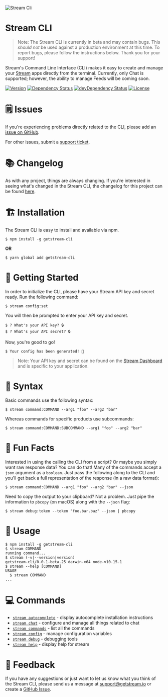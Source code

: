 ![Stream Cli](https://i.imgur.com/H8AScTq.png)

# Stream CLI

> Note: The Stream CLI is currently in beta and may contain bugs. This _should not_ be used against a production environment at this time. To report bugs, please follow the instructions below. Thank you for your support!

Stream's Command Line Interface (CLI) makes it easy to create and manage your [Stream](https://getstream.io) apps directly from the terminal. Currently, only Chat is supported; however, the ability to manage Feeds will be coming soon.

[![Version](https://img.shields.io/npm/v/getstream-cli.svg)](https://npmjs.org/package/getstream-cli)
[![Dependency Status](https://david-dm.org/getstream/stream-cli/status.svg)](https://david-dm.org/getstream/stream-cli)
[![devDependency Status](https://david-dm.org/getstream/stream-cli/dev-status.svg)](https://david-dm.org/getstream/stream-cli?type=dev)
[![License](https://img.shields.io/npm/l/getstream-cli.svg)](https://github.com/getstream/stream-cli/blob/master/package.json)

# 🗒 Issues

If you're experiencing problems directly related to the CLI, please add an [issue on GitHub](https://github.com/getstream/stream-cli/issues).

For other issues, submit a [support ticket](https://getstream.io/support).

# 📚 Changelog

As with any project, things are always changing. If you're interested in seeing what's changed in the Stream CLI, the changelog for this project can be found [here](https://github.com/getstream/stream/blob/master/CHANGELOG.md).

# 🏗 Installation

The Stream CLI is easy to install and available via npm.

```sh-session
$ npm install -g getstream-cli
```

**OR**

```sh-session
$ yarn global add getstream-cli
```

# 🚀 Getting Started

In order to initialize the CLI, please have your Stream API key and secret ready. Run the following command:

```sh-session
$ stream config:set
```

You will then be prompted to enter your API key and secret.

```sh-session
$ ? What's your API key? 🔒
$ ? What's your API secret? 🔒
```

Now, you're good to go!

```sh-session
$ Your config has been generated! 🚀
```

> Note: Your API key and secret can be found on the [Stream Dashboard](https://getstream.io/dashboard) and is specific to your application.

# 🔨 Syntax

Basic commands use the following syntax:

```sh-session
$ stream command:COMMAND --arg1 "foo" --arg2 "bar"
```

Whereas commands for specific products use subcommands:

```sh-session
$ stream command:COMMAND:SUBCOMMAND --arg1 "foo" --arg2 "bar"
```

# 🎩 Fun Facts

Interested in using the calling the CLI from a script? Or maybe you simply want raw response data? You can do that! Many of the commands accept a `json` argument as a `boolean`. Just pass the following along to the CLI and you'll get back a full representation of the response (in a raw data format):

```sh-session
$ stream command:COMMAND --arg1 "foo" --arg2 "bar" --json
```

Need to copy the output to your clipboard? Not a problem. Just pipe the information to `pbcopy` (on macOS) along with the `--json` flag:

```sh-session
$ stream debug:token --token "foo.bar.baz" --json | pbcopy
```

# 🥳‍ Usage

<!-- usage -->

```sh-session
$ npm install -g getstream-cli
$ stream COMMAND
running command...
$ stream (-v|--version|version)
getstream-cli/0.0.1-beta.25 darwin-x64 node-v10.15.1
$ stream --help [COMMAND]
USAGE
  $ stream COMMAND
...
```

<!-- usagestop -->

# 💻 Commands

<!-- commands -->

-   [`stream autocomplete`](docs/autocomplete.md) - display autocomplete installation instructions
-   [`stream chat`](docs/chat.md) - configure and manage all things related to chat
-   [`stream commands`](docs/commands.md) - list all the commands
-   [`stream config`](docs/config.md) - manage configuration variables
-   [`stream debug`](docs/debug.md) - debugging tools
-   [`stream help`](docs/help.md) - display help for stream

<!-- commandsstop -->

# 📣 Feedback

If you have any suggestions or just want to let us know what you think of the Stream CLI, please send us a message at support@getstream.io or create a [GitHub Issue](https://github.com/getstream/stream-cli/issues).
